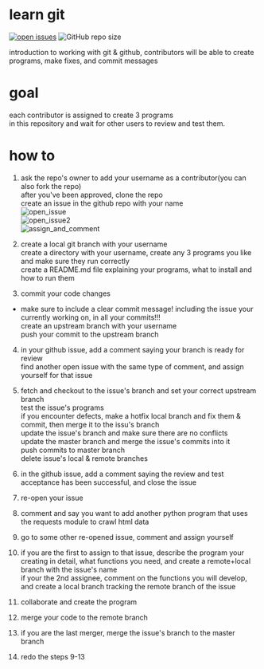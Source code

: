 # learn git

[![open issues](https://img.shields.io/github/issues/yehonadav/learn_git)](https://github/issues-raw/yehonadav/learn_git)
![GitHub repo size](https://img.shields.io/github/repo-size/yehonadav/learn_git)

introduction to working with git &amp; github, contributors will be able to create programs, make fixes, and commit messages

goal
====  
  
each contributor is assigned to create 3 programs  
in this repository and wait for other users to review and test them.  
  
how to
======  
  
1) ask the repo's owner to add your username as a contributor(you can also fork the repo)  
after you've been approved, clone the repo  
create an issue in the github repo with your name  
![open_issue](https://github.com/yehonadav/learn_git/blob/master/images/open_issue.JPG?raw=true)  
![open_issue2](https://github.com/yehonadav/learn_git/blob/master/images/open_issue2.JPG?raw=true)  
![assign_and_comment](https://github.com/yehonadav/learn_git/blob/master/images/assign_and_comment.JPG?raw=true)  
  
2) create a local git branch with your username  
create a directory with your username, create any 3 programs you like and make sure they run correctly  
create a README.md file explaining your programs, what to install and how to run them  
  
3) commit your code changes  
* make sure to include a clear commit message! including the issue your currently working on, in all your commits!!!  
create an upstream branch with your username  
push your commit to the upstream branch  
  
4) in your github issue, add a comment saying your branch is ready for review  
find another open issue with the same type of comment, and assign yourself for that issue  
  
5) fetch and checkout to the issue's branch and set your correct upstream branch  
test the issue's programs  
if you encounter defects, make a hotfix local branch and fix them & commit, then merge it to the issu's branch  
update the issue's branch and make sure there are no conflicts  
update the master branch and merge the issue's commits into it  
push commits to master branch  
delete issue's local &amp; remote branches  
  
6) in the github issue, add a comment saying the review and test acceptance has been successful, and close the issue  
  
7) re-open your issue  

8) comment and say you want to add another python program that uses the requests module to crawl html data  
  
9) go to some other re-opened issue, comment and assign yourself  
  
10) if you are the first to assign to that issue, describe the program your creating in detail, what functions you need, and create a remote+local branch with the issue's name  
if your the 2nd assignee, comment on the functions you will develop, and create a local branch tracking the remote branch of the issue  
  
11) collaborate and create the program  
  
12) merge your code to the remote branch  

13) if you are the last merger, merge the issue's branch to the master branch  
  
14) redo the steps 9-13  
  
  
  
  
  
  
  
  
  
  
  
  
  
